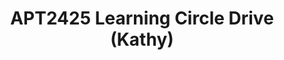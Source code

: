 ---
title: APT2425 Learning Circle Drive (Kathy)
redirect_to: https://drive.google.com/drive/u/1/folders/1KghfqkXOBUphiNHJPXz86044x4hYR75V
redirect_from: 
  - /APT2425OHRFlossersDrive
  - /apt2425ohrflossersdrive
---